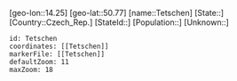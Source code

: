 ﻿---
location: [50.77,14.25]
mapzoom: [7,12] 
mapmarker: city 
type: City
tags:
- geo/City


SpocWebEntityId: 34831
isDeleted: false
confidential: public

---
[geo-lon::14.25]
[geo-lat::50.77]
[name::Tetschen]
[State::]
[Country::Czech_Rep.]
[StateId::]
[Population::]
[Unknown::]


```leaflet
id: Tetschen
coordinates: [[Tetschen]]
markerFile: [[Tetschen]]
defaultZoom: 11 
maxZoom: 18
```
